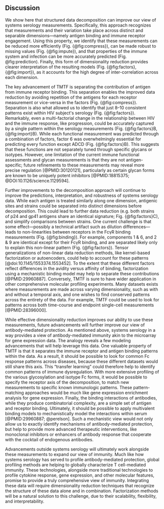 ## Discussion

We show here that structured data decomposition can improve our view of systems serology measurements. Specifically, this approach recognizes that measurements and their variation take place across distinct and separable dimensions—namely antigen binding and immune receptor engagement. Using this property, we identify that these measurements can be reduced more efficiently (Fig. {@fig:compress}), can be made robust to missing values (Fig. {@fig:impute}), and that properties of the immune system and infection can be more accurately predicted (Fig. @fig:prediction). Finally, this form of dimensionality reduction provides clearer interpretation of the resulting models (Fig. {@fig:factors}, {@fig:import}), as it accounts for the high degree of inter-correlation across each dimension.

The key advancement of TMTF is separating the contribution of antigen from immune receptor binding. This separation enables the improved data reduction by avoiding repetition of the antigens for each receptor measurement or vice-versa in the factors (Fig. {@fig:compress}). Separation is also what allowed us to identify that just 8–10 consistent patterns exist within HIV subject's serology (Fig. {@fig:factors}). Remarkably, even a multi-factorial change in the relationship between HIV and the immune response, like progression, could be accurately captured by a single pattern within the serology measurements (Fig. {@fig:factors}B, {@fig:import}B). While each functional measurement was predicted through a combination of factors, factor 6 was overwhelmingly essential for predicting every function except ADCD (Fig. {@fig:factors}B). This suggests that these functions are not separately tuned through specific glycans or isotypes. However, one limitation of the current immune functional assessments and glycan measurements is that they are not antigen-specific; future refinements to these measurements may reveal more precise regulation [@PMID:30120121], particularly as certain glycan forms are known to be uniquely potent inhibitors [@PMID:18815375; @DOI:10.1126/science.1129594].

Further improvements to the decomposition approach will continue to improve the predictions, interpretation, and robustness of systems serology data. While each antigen is treated similarly along one dimension, antigenic sites and strains could be separated into distinct dimensions before decomposition. This could lead to further data reduction (e.g. both strains of p24 and gp41 antigens share an identical signature; Fig. {@fig:factors}C), and simplify comparisons between strains. One current challenge is that some effect—possibly a technical artifact such as dilution differences—leads to non-linearities between receptors in the FcγR binding measurements (Fig. {@fig:binding}). For example, components 1 & 6, and 2 & 9 are identical except for their FcγR binding, and are separated likely only to explain this non-linear pattern (Fig. {@fig:factors}). Tensor generalizations of non-linear data reduction methods, like kernel-based factorization or autoencoders, could help to account for these patterns [@doi:10.1145/1553374.1553452]. To the extent that these different factors reflect differences in the avidity versus affinity of binding, factorization using a mechanistic binding model may help to separate these contributions [@PMID:29960887]. Conversely, TMTF is sure to have wider application in other comprehensive molecular profiling experiments. Many datasets exists where measurements are made across varying dimensionality, such as with and without a temporal axis, and one wishes to find conserved patterns across the entirety of the data. For example, TMTF could be used to look for patterns across both time-course and endpoint single-cell measurements [@PMID:28396000].

While effective dimensionality reduction improves our ability to use these measurements, future advancements will further improve our view of antibody-mediated protection. As mentioned above, systems serology in a way provides a view of antibody-mediated immunity akin to the microarray for gene expression data. The analogy reveals a few modeling advancements that will help leverage this data. One valuable property of TMTF is that it separates the immune receptor and antigen binding patterns within the data. As a result, it should be possible to look for common Fc response patterns across diseases, because these different datasets would still share this axis. This “transfer learning” could therefore help to identify common patterns of immune dysregulation. With more extensive profiling of the various glycosylation and isotype Fc forms, it would be possible to specify the receptor axis of the decomposition, to match new measurements to specific known immunologic patterns. These pattern-matching approaches would be much like gene expression enrichment analysis for gene expression. Finally, the binding interactions of antibodies, while they produce combinatorial complexity, are a simple set of antigen and receptor binding. Ultimately, it should be possible to apply multivalent binding models to mechanistically model the interactions within serum [@PMID:29960887; @perelson]. Such a mechanistic view would not only allow us to exactly identify mechanisms of antibody-mediated protection, but help to provide more advanced therapeutic interventions, like monoclonal inhibitors or enhancers of antibody response that cooperate with the cocktail of endogenous antibodies. 

Advancements outside systems serology will ultimately work alongside these measurements to expand our view of immunity. Much like how systems serology has served to profile antibody-mediated protection, global profiling methods are helping to globally characterize T cell-mediated immunity. These technologies, alongside more traditional technologies to profile cytokine response, gene expression, and other molecular features, promise to provide a truly comprehensive view of immunity. Integrating these data will require dimensionality reduction techniques that recognize the structure of these data alone and in combination. Factorization methods will be a natural solution to this challenge, due to their scalability, flexibility, and interpretability.
